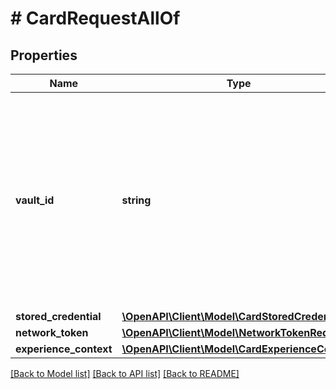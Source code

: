 # # CardRequestAllOf

## Properties

Name | Type | Description | Notes
------------ | ------------- | ------------- | -------------
**vault_id** | **string** | The PayPal-generated ID for the vaulted payment source. This ID should be stored on the merchant&#39;s server so the saved payment source can be used for future transactions. | [optional]
**stored_credential** | [**\OpenAPI\Client\Model\CardStoredCredential**](CardStoredCredential.md) |  | [optional]
**network_token** | [**\OpenAPI\Client\Model\NetworkTokenRequest**](NetworkTokenRequest.md) |  | [optional]
**experience_context** | [**\OpenAPI\Client\Model\CardExperienceContext**](CardExperienceContext.md) |  | [optional]

[[Back to Model list]](../../README.md#models) [[Back to API list]](../../README.md#endpoints) [[Back to README]](../../README.md)
